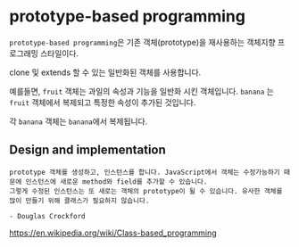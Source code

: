 # prototype-based programming

`prototype-based programming`은 기존 객체(prototype)을 재사용하는 객체지향 프로그래밍 스타일이다.

clone 및 extends 할 수 있는 일반화된 객체를 사용합니다.

예를들면, `fruit` 객체는 과일의 속성과 기능을 일반화 시킨 객체입니다. `banana` 는 `fruit` 객체에서 복제되고 특정한 속성이 추가된 것입니다.

각 `banana` 객체는 `banana`에서 복제됩니다.

## Design and implementation

```
prototype 객체를 생성하고, 인스턴스를 합니다. JavaScript에서 객체는 수정가능하기 때문에 인스턴스에 새로운 method와 field를 추가할 수 있습니다.
그렇게 수정된 인스턴스는 또 새로는 객체의 prototype이 될 수 있습니다. 유사한 객체를 많이 만들기 위해 클래스가 필요하지 않습니다.

- Douglas Crockford
```

https://en.wikipedia.org/wiki/Class-based_programming
